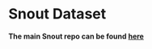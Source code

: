 # Snout Dataset
**The main Snout repo can be found [here](https://github.com/CallumBashford/Snout)**
